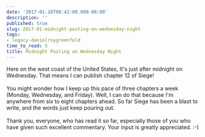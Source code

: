 ```yaml
---
date: '2017-01-18T08:42:00.000-08:00'
description: ''
published: true
slug: 2017-01-midnight-posting-on-wednesday-night
tags:
- legacy-danielroygreenfeld
time_to_read: 5
title: Midnight Posting on Wednesday Night
---
```


Here on the west coast of the United States, It's just after midnight on Wednesday. That means I can publish chapter 12 of Siege!<br /><br />You might wonder how I keep up this pace of three chapters a week (Monday, Wednesday, and Friday). Well, I can do that because I'm anywhere from six to eight chapters ahead. So far Siege has been a blast to write, and the words just keep pouring out. <br /><br />Thank you, everyone, who has read it so far, especially those of you who have given such excellent commentary.  Your input is greatly appreciated. :-)